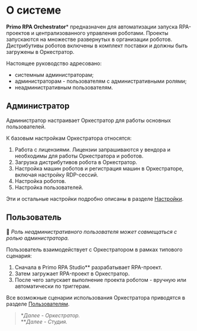 # О системе

**Primo RPA Orchestrator**\* предназначен для автоматизации запуска RPA-проектов и централизованного управления роботами. Проекты запускаются на множестве развернутых в организации роботов. Дистрибутивы роботов включены в комплект поставки и должны быть загружены в Оркестратор.

Настоящее руководство адресовано:

* системным администраторам;
* администраторам - пользователям с административными ролями;
* неадминистративным пользователям.

## Администратор

Администратор настраивает Оркестратор для работы основных пользователей. 

К базовым настройкам Оркестратора относятся:

1. Работа с лицензиями. Лицензии запрашиваются у вендора и необходимы для работы Оркестратора и роботов.
2. Загрузка дистрибутивов робота в Оркестратор.
3. Настройка машин роботов и регистрация машин в Оркестраторе, включая настройку RDP-сессий.
4. Настройка роботов.
5. Настройка пользователей.

Эти и остальные настройки подробно описаны в разделе [Настройки](https://docs.primo-rpa.ru/primo-rpa/orchestrator/settings).

## Пользователь

:small_blue_diamond: *Роль неадминистративного пользователя может совмещаться с ролью администратора.*

Пользователь взаимодействует с Оркестратором в рамках типового сценария:

1. Сначала в Primo RPA Studio\*\* разрабатывает RPA-проект.
2. Затем загружает RPA-проект в Оркестратор.
3. После чего запускает выполнение проекта роботом - вручную или автоматически по триггерам.

Все возможные сценарии использования Оркестратора приводятся в разделе [Пользователям](https://docs.primo-rpa.ru/primo-rpa/orchestrator/basics).

> \**Далее - Оркестратор.*\
> \*\**Далее - Студия.*


